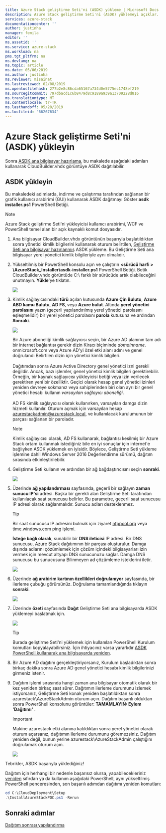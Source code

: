 ```yaml
---
title: Azure Stack geliştirme Seti'ni (ASDK) yükleme | Microsoft Docs
description: Azure Stack geliştirme Seti'ni (ASDK) yüklemeyi açıklar.
services: azure-stack
documentationcenter: ''
author: justinha
manager: femila
editor: ''
ms.assetid: ''
ms.service: azure-stack
ms.workload: na
pms.tgt_pltfrm: na
ms.devlang: na
ms.topic: article
ms.date: 05/06/2019
ms.author: justinha
ms.reviewer: misainat
ms.lastreviewed: 02/08/2019
ms.openlocfilehash: 277b2e8c86cda65167a734d0e5775ec1748ef219
ms.sourcegitcommit: 797dbacd1c6b8479d8c9189a939a13709228d816
ms.translationtype: MT
ms.contentlocale: tr-TR
ms.lasthandoff: 05/28/2019
ms.locfileid: "66267634"
---
```

# <a name="install-the-azure-stack-development-kit-asdk"></a>Azure Stack geliştirme Seti'ni (ASDK) yükleyin
Sonra [ASDK ana bilgisayar hazırlama](asdk-prepare-host.md), bu makalede aşağıdaki adımları kullanarak CloudBuilder.vhdx görüntüye ASDK dağıtılabilir.

## <a name="install-the-asdk"></a>ASDK yükleyin
Bu makaledeki adımlarda, indirme ve çalıştırma tarafından sağlanan bir grafik kullanıcı arabirimi (GUI) kullanarak ASDK dağıtmayı Göster **asdk installer.ps1** PowerShell Betiği.

> [!NOTE]
> Azure Stack geliştirme Seti'ni yükleyicisi kullanıcı arabirimi, WCF ve PowerShell temel alan bir açık kaynaklı komut dosyasıdır.


1. Ana bilgisayar CloudBuilder.vhdx görüntünün başarıyla başlatıldıktan sonra yönetici kimlik bilgilerini kullanarak oturum belirtilen, [Geliştirme Seti ana bilgisayar hazırlanmış](asdk-prepare-host.md) ASDK yükleme. Bu Geliştirme Seti ana bilgisayar yerel yönetici kimlik bilgileriyle aynı olmalıdır.
2. Yükseltilmiş bir PowerShell konsolu açın ve çalıştırın  **&lt;sürücü harfi > \AzureStack_Installer\asdk-installer.ps1** PowerShell Betiği. Betik CloudBuilder.vhdx görüntüde C:\ farklı bir sürücüde artık olabileceğini unutmayın. **Yükle**'ye tıklatın.

    ![](media/asdk-install/1.PNG) 

3. Kimlik sağlayıcısındaki **türü** açılan kutusunda **Azure Çin Bulutu**, **Azure ABD kamu Bulutu**, **AD FS**, veya **Azure bulut**. Altında **yerel yönetici parolasını** yazın (geçerli yapılandırılmış yerel yönetici parolasını eşleşmelidir) bir yerel yönetici parolasını **parola** kutusuna ve ardından  **Sonraki**.

    ![](media/asdk-install/2.PNG) 
  
   Bir Azure aboneliği kimlik sağlayıcısı seçin, bir Azure AD alanının tam adı bir internet bağlantısı gerekir dizin Kiracı biçiminde *domainname*. onmicrosoft.com veya Azure AD'yi özel etki alanı adını ve genel doğrulandı Belirtilen dizin için yönetici kimlik bilgileri.<br><br>Dağıtımdan sonra Azure Active Directory genel yönetici izni gerekli değildir. Ancak, bazı işlemler, genel yönetici kimlik bilgileri gerektirebilir. Örneğin, bir kaynak sağlayıcısı yükleyicisi betiği veya izin verilecek gerektiren yeni bir özelliktir. Geçici olarak hesap genel yönetici izinleri yeniden devreye sokmanız veya sahiplerinden biri olan ayrı bir genel yönetici hesabı kullanın *varsayılan sağlayıcı aboneliği*.<br><br>AD FS kimlik sağlayıcısı olarak kullanırken, varsayılan damga dizin hizmeti kullanılır. Oturum açmak için varsayılan hesap azurestackadmin@azurestack.local, ve kullanılacak kurulumunun bir parçası sağlanan bir paroladır.

   > [!NOTE]
   > Kimlik sağlayıcısı olarak, AD FS kullanarak, bağlantısı kesilmiş bir Azure Stack ortam kullanmak istediğiniz bile en iyi sonuçlar için internet'e bağlıyken ASDK yüklemek en iyisidir. Böylece, Geliştirme Seti yükleme işlemine dahil Windows Server 2016 Değerlendirme sürümü, dağıtım sırasında etkinleştirilebilir.

4. Geliştirme Seti kullanın ve ardından bir ağ bağdaştırıcısını seçin **sonraki**.

    ![](media/asdk-install/3.PNG)

5. Üzerinde **ağ yapılandırması** sayfasında, geçerli bir sağlayın **zaman sunucu IP'si** adresi. Başka bir gerekli alan Geliştirme Seti tarafından kullanılacak saat sunucusu belirler. Bu parametre, geçerli saat sunucusu IP adresi olarak sağlanmalıdır. Sunucu adları desteklenmez.

      > [!TIP]
      > Bir saat sunucusu IP adresini bulmak için ziyaret [ntppool.org](https://www.ntppool.org/) veya time.windows.com ping işlemi. 

    **İsteğe bağlı olarak**, sunabilir bir **DNS ileticisi** IP adresi. Bir DNS sunucusu, Azure Stack dağıtımının bir parçası oluşturulur. Damga dışında adlarını çözümlemek için çözüm içindeki bilgisayarları izin vermek için mevcut altyapı DNS sunucunuzu sağlar. Damga DNS sunucusu bu sunucusuna Bilinmeyen ad çözümleme isteklerini iletir.

    ![](media/asdk-install/4.PNG)

6. Üzerinde **ağ arabirim kartının özellikleri doğrulanıyor** sayfasında, bir ilerleme çubuğu görürsünüz. Doğrulama tamamlandığında tıklayın **sonraki**.

    ![](media/asdk-install/5.PNG)

7. Üzerinde **özeti** sayfasında **Dağıt** Geliştirme Seti ana bilgisayarda ASDK yüklemeyi başlatmak için.

    ![](media/asdk-install/6.PNG)

    > [!TIP]
    > Burada geliştirme Seti'ni yüklemek için kullanılan PowerShell Kurulum komutları kopyalayabilirsiniz. İçin ihtiyacınız varsa yararlıdır [ASDK PowerShell kullanarak ana bilgisayarda yeniden](asdk-deploy-powershell.md).

8. Bir Azure AD dağıtım gerçekleştiriyorsanız, Kurulum başladıktan sonra birkaç dakika sonra Azure AD genel yönetici hesabı kimlik bilgilerinizi girmeniz istenir.

9. Dağıtım işlemi sırasında hangi zaman ana bilgisayar otomatik olarak bir kez yeniden birkaç saat sürer. Dağıtımın ilerleme durumunu izlemek istiyorsanız, Geliştirme Seti konak yeniden başlatıldıktan sonra azurestack\AzureStackAdmin oturum açın. Dağıtım başarılı olduktan sonra PowerShell konsolunu görüntüler: **TAMAMLAYIN: Eylem 'Dağıtımı'** . 
    > [!IMPORTANT]
    > Makine azurestack etki alanına katıldıktan sonra yerel yönetici olarak oturum açarsanız, dağıtımın ilerleme durumunu göremezsiniz. Dağıtım yeniden değil, bunun yerine azurestack\AzureStackAdmin çalıştığını doğrulamak oturum açın.

    ![](media/asdk-install/7.PNG)

Tebrikler, ASDK başarıyla yüklediğiniz!

Dağıtım için herhangi bir nedenle başarısız olursa, yapabilecekleriniz [yeniden](asdk-redeploy.md) sıfırdan ya da kullanım aşağıdaki PowerShell, aynı yükseltilmiş PowerShell penceresinden, son başarılı adımdan dağıtımı yeniden komutları:

  ```powershell
  cd C:\CloudDeployment\Setup
  .\InstallAzureStackPOC.ps1 -Rerun
  ```

## <a name="next-steps"></a>Sonraki adımlar
[Dağıtım sonrası yapılandırma](asdk-post-deploy.md)
